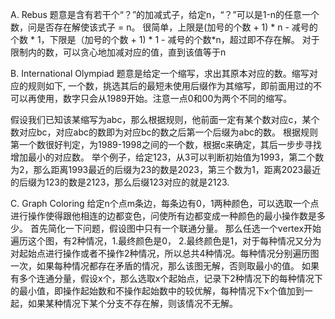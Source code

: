 A. Rebus
题意是含有若干个“？”的加减式子，给定n，“？”可以是1-n的任意一个数，问是否存在解使该式子 = n。
很简单，上限是(加号的个数 + 1) * n - 减号的个数 * 1，下限是（加号的个数 + 1) * 1 - 减号的个数*n，超过即不存在解。
对于限制内的数，可以贪心地加减对应的值，直到该值等于n

B. International Olympiad
题意是给定一个缩写，求出其原本对应的数。缩写对应的规则如下, 一个数，挑选其后的最短未使用后缀作为其缩写，即前面用过的不可以再使用，数字只会从1989开始。注意一点0和00为两个不同的缩写。

假设我们已知该某缩写为abc，那么根据规则，他前面一定有某个数对应c，某个数对应bc，对应abc的数即为对应bc的数之后第一个后缀为abc的数。
根据规则第一个数很好判定，为1989-1998之间的一个数，根据c来确定，其后一步步寻找增加最小的对应数。
举个例子，给定123，从3可以判断初始值为1993，第二个数为2，那么距离1993最近的后缀为23的数是2023，第三个数为1，距离2023最近的后缀为123的数是2123，那么后缀123对应的就是2123.

C. Graph Coloring
给定n个点m条边，每条边有0，1两种颜色，可以选取一个点进行操作使得跟他相连的边都变色，问使所有边都变成一种颜色的最小操作数是多少。
首先简化一下问题，假设图中只有一个联通分量。
那么任选一个vertex开始遍历这个图，有2种情况，1.最终颜色是0， 2.最终颜色是1，对于每种情况又分为对起始点进行操作或者不操作2种情况，所以总共4种情况。每种情况分别遍历图一次，如果每种情况都存在矛盾的情况，那么该图无解，否则取最小的值。
如果有多个连通分量，假设x个，那么选取x个起始点，记录下2种情况下的每种情况下的最小值，即操作起始数和不操作起始数中的较优解，每种情况下x个值加到一起，如果某种情况下某个分支不存在解，则该情况不无解。